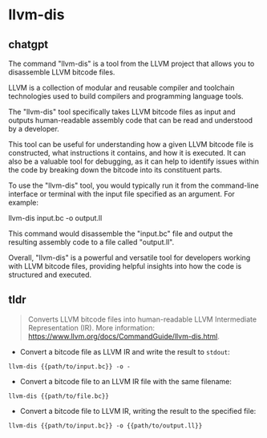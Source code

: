 # llvm-dis 
## chatgpt 
The command "llvm-dis" is a tool from the LLVM project that allows you to disassemble LLVM bitcode files. 

LLVM is a collection of modular and reusable compiler and toolchain technologies used to build compilers and programming language tools. 

The "llvm-dis" tool specifically takes LLVM bitcode files as input and outputs human-readable assembly code that can be read and understood by a developer. 

This tool can be useful for understanding how a given LLVM bitcode file is constructed, what instructions it contains, and how it is executed. It can also be a valuable tool for debugging, as it can help to identify issues within the code by breaking down the bitcode into its constituent parts. 

To use the "llvm-dis" tool, you would typically run it from the command-line interface or terminal with the input file specified as an argument. For example:

llvm-dis input.bc -o output.ll 

This command would disassemble the "input.bc" file and output the resulting assembly code to a file called "output.ll". 

Overall, "llvm-dis" is a powerful and versatile tool for developers working with LLVM bitcode files, providing helpful insights into how the code is structured and executed. 

## tldr 
 
> Converts LLVM bitcode files into human-readable LLVM Intermediate Representation (IR).
> More information: <https://www.llvm.org/docs/CommandGuide/llvm-dis.html>.

- Convert a bitcode file as LLVM IR and write the result to `stdout`:

`llvm-dis {{path/to/input.bc}} -o -`

- Convert a bitcode file to an LLVM IR file with the same filename:

`llvm-dis {{path/to/file.bc}}`

- Convert a bitcode file to LLVM IR, writing the result to the specified file:

`llvm-dis {{path/to/input.bc}} -o {{path/to/output.ll}}`
